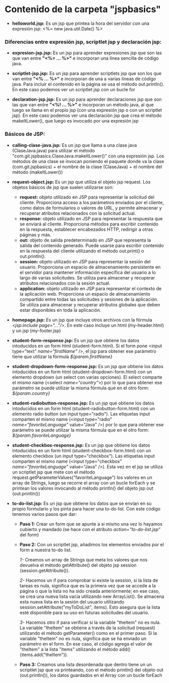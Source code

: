 # Contenido de la carpeta "jspbasics"

<ul>
<li> <b>helloworld.jsp:</b>
Es un jsp que printea la hora del servidor con una expresión jsp: <%= new java.util.Date() %></li> </ul>

### Diferencias entre expresión jsp, scriptlet jsp y declaración jsp:
  - **expresion-jsp.jsp:**
Es un jsp para aprender expresiones jsp que son las que van entre **"<%=  ...   %>"** e incorporan una línea sencilla de código java. 

  - **scriptlet-jsp.jsp:**
Es un jsp para aprender scriptlets jsp que son los que van entre **"<%  ...  %>"** e incorporan de una a varias líneas de código java. Para incluír el contenido en la página se usa el método out.println(). En este caso podemos ver un scriptlet jsp con un bucle for

  - **declaration-jsp.jsp:**
Es un jsp para aprender declaraciones jsp que son las que van entre **"<%! ...  %>"** e incorporan un método java, al que luego se llama en el propio jsp (con una expresión jsp o con un scriptlet jsp). En este caso podemos ver una declaración jsp que crea el método makeItLower(), que luego es invocado por una expresión jsp

### Básicos de JSP:
- **calling-clase-java.jsp:**
Es un jsp que llama a una clase java (ClaseJava.java) para utilizar el método "com.git.jspbasics.ClaseJava.makeItLower()" con una expresión jsp. Los métodos de una clase se invocan poniendo el paquete donde va la clase (com.git.jspbasics) + el nombre de la clase (ClaseJava) + el nombre del método (makeItLower())

- **request-object.jsp:**
Es un jsp que utiliza el objeto jsp request. Los objetos básicos de jsp que suelen utilizarse son: 
  - **request:** objeto utilizado en JSP para representar la solicitud del cliente. Proporciona acceso a los parámetros enviados por el cliente, como datos de formularios o valores de URL, y permite almacenar y recuperar atributos relacionados con la solicitud actual.
  - **response:** objeto utilizado en JSP para representar la respuesta que se enviará al cliente. Proporciona métodos para escribir contenido en la respuesta, establecer encabezados HTTP, redirigir a otras páginas y más.
  - **out:** objeto de salida predeterminado en JSP que representa la salida del contenido generado. Puede usarse para escribir contenido en la respuesta del cliente utilizando el método out.print() o out.println().
  - **session:** objeto utilizado en JSP para representar la sesión del usuario. Proporciona un espacio de almacenamiento persistente en el servidor para mantener información específica del usuario a lo largo de varias solicitudes. Se utiliza para almacenar y recuperar atributos relacionados con la sesión actual.
  - **application:** objeto utilizado en JSP para representar el contexto de la aplicación web. Proporciona un espacio de almacenamiento compartido entre todas las solicitudes y sesiones de la aplicación. Se utiliza para almacenar y recuperar atributos globales que deben estar disponibles en toda la aplicación.

- **homepage.jsp:**
Es un jsp que incluye otros archivos con la fórmula *<jsp:include page="..."/>*. En este caso incluye un html (my-header.html) y un jsp (my-footer.jsp)

- **student-form-response.jsp:**
Es un jsp que obtiene los datos intoducidos en un form html (student-form.html). Si el form pone <input type="text" *name="firstName"* />, el jsp para obtener ese parámetro tiene que utilizar la fórmula *${param.firstName}*

- **student-dropdown-form-response.jsp:**
Es un jsp que obtiene los datos intoducidos en un form html (student-dropdown-form.html) con un elemento dropdown (un select con varias opciones). El select comparte el mismo name (<select *name="country"*>) por lo que para obtener ese parámetro se puede utilizar la misma fórmula que en el otro form: *${param.country}*

- **student-radiobutton-response.jsp:**
Es un jsp que obtiene los datos intoducidos en un form html (student-radiobutton-form.html) con un elemento radio button (un input type="radio"). Las etiquetas input comparten el mismo name (<input type="radio" *name="favoriteLanguage"* value="Java" />) por lo que para obtener ese parámetro se puede utilizar la misma fórmula que en el otro form: *${param.favoriteLanguage}*

- **student-checkbox-response.jsp:**
Es un jsp que obtiene los datos intoducidos en un form html (student-checkbox-form.html) con un elemento checkbox (un input type="checkbox"). Las etiquetas input comparten el mismo name (<input type="checkbox" *name="favoriteLanguage"* value="Java" />). Esta vez en el jsp se utiliza un scriptlet jsp que mete con el método request.getParameterValues("favoriteLanguage") los valores en un array de Strings, luego se recorre el array con un bucle forEach y se printean los valores invocando al método println() del objeto jsp out (out.println())

- **to-do-list.jsp:**
Es un jsp que obtiene los datos que se envían en su propio formulario y los pinta para hacer una to-do list. Con este código tenemos varios pasos que dar:
  - **Paso 1:** Crear un form que se apunte a si mismo una vez lo hayamos cubierto y mandado (se hace con el atributo *action="to-do-list.jsp"*  del form)
  - **Paso 2:** Con un scriptlet jsp, añadimos los elementos enviados por el form a nuestra to-do list. 

      *1-* Creamos un array de Strings que meta los valores que nos devuelva el método getAttribute() del objeto jsp session (session.getAttribute()). 

      *2-* Hacemos un if para comprobar si existe la session, si la lista de tareas es nula, significa que es la primera vez que se accede a la página o que la lista no ha sido creada anteriormente; en ese caso, se crea una nueva lista vacía utilizando new ArrayList<String>(). Se almacena esta nueva lista en la sesión del usuario utilizando session.setAttribute("myToDoList", items). Esto asegura que la lista esté disponible para su uso en futuras solicitudes del usuario.

      *3-* Hacemos otro if para verificar si la variable "theItem" no es nula. La variable "theItem" se obtiene a través de la solicitud (request) utilizando el método getParameter() como en el primer paso. Si la variable "theItem" no es nula, significa que se ha enviado un parámetro en el form. En ese caso, el código agrega el valor de "theItem" a la lista "items" utilizando el método add() (items.add("theItem")).
  - **Paso 3:**  Creamos una lista desordenada que dentro tiene un un scriptlet jsp que va printeando, con el método println() del objeto out (out.println()), los datos guardados en el Array con un bucle forEach
